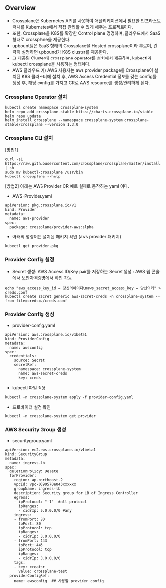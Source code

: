 ## Overview
- Crossplane은 Kubernetes API를 사용하여 애플리케이션에서 필요한 인프라스트럭처를 Kubernetes에서 직접 관리할 수 있게 해주는 프로젝트이다.
- 또한, Crossplane을 K8S를 확장한 Control plane 명명하며, 클라우드에서 SaaS형태로 crossplane을 제공한다.
- upbount팀은 SaaS 형태의 Crossplane을 Hosted crossplane이라 부르며, 간략히 설명하면 upbound가 K8S cluster를 제공한다.
- 그 제공된 Cluster에 crossplane operator를 설치해서 제공하며, kubectl과 kubectl crossplane을 사용하는 형태이다.
- AWS 클라우드 예) AWS 사용자는 aws provider package를 Crossplane이 설치된 K8S 클러스터에 설치 후, AWS Access Credential 정보를 갖는 config를 생성 후, 해당 config를 가지고 CR로 AWS resource를 생성/관리하게 된다.

### Crossplane Operator 설치
```
kubectl create namespace crossplane-system
helm repo add crossplane-stable https://charts.crossplane.io/stable
helm repo update 
helm install crossplane --namespace crossplane-system crossplane-stable/crossplane --version 1.3.0
```

### Crossplane CLI 설치
[방법1]
```
curl -sL https://raw.githubusercontent.com/crossplane/crossplane/master/install.sh | sh
sudo mv kubectl-crossplane /usr/bin
kubectl crossplane --help
```

[방법2]
아래는 AWS Provider CR 예로 실제로 동작하는 yaml 이다.
- AWS-Provider.yaml
```
apiVersion: pkg.crossplane.io/v1
kind: Provider
metadata:
  name: aws-provider
spec:
  package: crossplane/provider-aws:alpha
```

- 아래의 명령어는 설치된 패키지 확인 (aws provider 패키지)
```
kubectl get provider.pkg
```

### Provider Config 설정
- Secret 생성: AWS Access ID/Key pair를 저장하는 Secret 생성 : AWS 웹 콘솔에서 보안자격증명에서 확인 가능
```
echo "aws_access_key_id = 당신의아이디\naws_secret_access_key = 당신의키" > creds.conf
kubectl create secret generic aws-secret-creds -n crossplane-system --from-file=creds=./creds.conf
```

### Provider Config 생성
- provider-config.yaml
```
apiVersion: aws.crossplane.io/v1beta1
kind: ProviderConfig
metadata:
  name: awsconfig
spec:
  credentials:
    source: Secret
    secretRef:
      namespace: crossplane-system
      name: aws-secret-creds
      key: creds
```
- kubectl 파일 적용
```
kubectl -n crossplane-system apply -f provider-config.yaml
```

- 프로바이더 설정 확인
```
kubectl -n crossplane-system get provider
```

### AWS Security Group 생성
- securitygroup.yaml
```
apiVersion: ec2.aws.crossplane.io/v1beta1
kind: SecurityGroup
metadata:
  name: ingress-lb
spec:
  deletionPolicy: Delete
  forProvider:
    region: ap-northeast-2
    vpcId: vpc-0590570e043xxxxxx
    groupName: ingress-lb
    description: Security group for LB of Ingress Controller
    egress:
    - ipProtocol: "-1"  #all protocol
      ipRanges:
      - cidrIp: 0.0.0.0/0 #any
    ingress:
    - fromPort: 80
      toPort: 80
      ipProtocol: tcp
      ipRanges:
      - cidrIp: 0.0.0.0/0
    - fromPort: 443
      toPort: 443
      ipProtocol: tcp
      ipRanges:
      - cidrIp: 0.0.0.0/0
    tags:
    - key: creator
      value: crossplane-test
  providerConfigRef:
    name: awsconfig  ## 사용할 provider config
```




